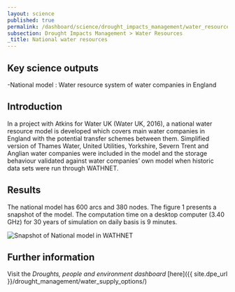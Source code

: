 ```yaml
---
layout: science
published: true
permalink: /dashboard/science/drought_impacts_management/water_resources/national_scale/
subsection: Drought Impacts Management > Water Resources
_title: National water resources
---
```

## Key science outputs

-National model : Water resource system of  water companies in England 

## Introduction 

In a project with Atkins for Water UK (Water UK, 2016), a national water resource model is developed which covers main water companies in England with the potential transfer schemes between them. Simplified version of Thames Water, United Utilities, Yorkshire, Severn Trent and Anglian water companies were included in the model and the storage behaviour validated against water companies’ own model when historic data sets were run through WATHNET. 

## Results

The national model has 600 arcs and 380 nodes. The figure 1 presents a snapshot of the model. The computation time on a desktop computer (3.40 GHz) for 30 years of simulation on daily basis is 9 minutes.  

![Snapshot of National model in WATHNET]({{site.baseurl}}/assets/img/Mohammad_1.png)


## Further information
Visit the _Droughts, people and environment dashboard_ [here]({{ site.dpe_url }}/drought_management/water_supply_options/)
